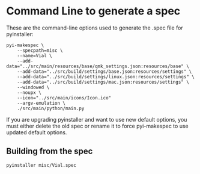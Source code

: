 # Command Line to generate a spec

These are the command-line options used to generate the .spec file for pyinstaller:

```
pyi-makespec \
    --specpath=misc \
    --name=Vial \
    --add-data="../src/main/resources/base/qmk_settings.json:resources/base" \
    --add-data="../src/build/settings/base.json:resources/settings" \
    --add-data="../src/build/settings/linux.json:resources/settings" \
    --add-data="../src/build/settings/mac.json:resources/settings" \
    --windowed \
    --noupx \
    --icon="../src/main/icons/Icon.ico"
    --argv-emulation \
    ./src/main/python/main.py
```


If you are upgrading pyinstaller and want to use new default options, you must
either delete the old spec or rename it to force pyi-makespec to use updated
default options.

## Building from the spec

```
pyinstaller misc/Vial.spec
```